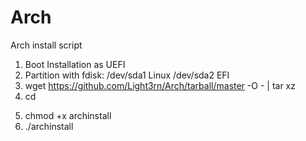 # Arch
Arch install script

1) Boot Installation as UEFI
2) Partition with fdisk:
   /dev/sda1 Linux
   /dev/sda2 EFI
3) wget https://github.com/Light3rn/Arch/tarball/master -O - | tar xz
4) cd <dir>
5) chmod +x archinstall
6) ./archinstall
